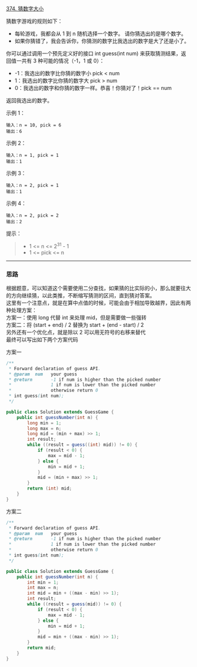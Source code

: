 [374. 猜数字大小](https://leetcode.cn/problems/guess-number-higher-or-lower/)

猜数字游戏的规则如下：

- 每轮游戏，我都会从 1 到 n 随机选择一个数字。 请你猜选出的是哪个数字。
- 如果你猜错了，我会告诉你，你猜测的数字比我选出的数字是大了还是小了。

你可以通过调用一个预先定义好的接口 int guess(int num) 来获取猜测结果，返回值一共有 3 种可能的情况（-1，1 或 0）：

- -1：我选出的数字比你猜的数字小 pick < num
- 1：我选出的数字比你猜的数字大 pick > num
- 0：我选出的数字和你猜的数字一样。恭喜！你猜对了！pick == num

返回我选出的数字。



示例 1：
```
输入：n = 10, pick = 6
输出：6
```
示例 2：
```
输入：n = 1, pick = 1
输出：1
```
示例 3：
```
输入：n = 2, pick = 1
输出：1
```
示例 4：
```
输入：n = 2, pick = 2
输出：2
```

提示：

>- 1 <= n <= 2<sup>31</sup> - 1
>- 1 <= pick <= n

<hr/>

### 思路
根据题意，可以知道这个需要使用二分查找，如果猜的比实际的小，那么就要往大的方向继续猜，以此类推，不断缩写猜测的区间，直到猜对答案。  
这里有一个注意点，就是在算中点值的时候，可能会由于相加导致越界，因此有两种处理方案：  
方案一：使用 long 代替 int 来处理 mid，但是需要做一些强转  
方案二：将 (start + end) / 2 替换为 start + (end - start) / 2  
另外还有一个优化点，就是除以 2 可以用无符号的右移来替代  
最终可以写出如下两个方案代码

方案一
```java
/** 
 * Forward declaration of guess API.
 * @param  num   your guess
 * @return       -1 if num is higher than the picked number
 *               1 if num is lower than the picked number
 *               otherwise return 0
 * int guess(int num);
 */

public class Solution extends GuessGame {
    public int guessNumber(int n) {
        long min = 1;
        long max = n;
        long mid = (min + max) >> 1;
        int result;
        while ((result = guess((int) mid)) != 0) {
            if (result < 0) {
                max = mid - 1;
            } else {
                min = mid + 1;
            }
            mid = (min + max) >> 1;
        }
        return (int) mid;
    }
}
```

方案二
```java
/**
 * Forward declaration of guess API.
 * @param  num   your guess
 * @return       -1 if num is higher than the picked number
 *               1 if num is lower than the picked number
 *               otherwise return 0
 * int guess(int num);
 */

public class Solution extends GuessGame {
    public int guessNumber(int n) {
        int min = 1;
        int max = n;
        int mid = min + ((max - min) >> 1);
        int result;
        while ((result = guess(mid)) != 0) {
            if (result < 0) {
                max = mid - 1;
            } else {
                min = mid + 1;
            }
            mid = min + ((max - min) >> 1);
        }
        return mid;
    }
}
```